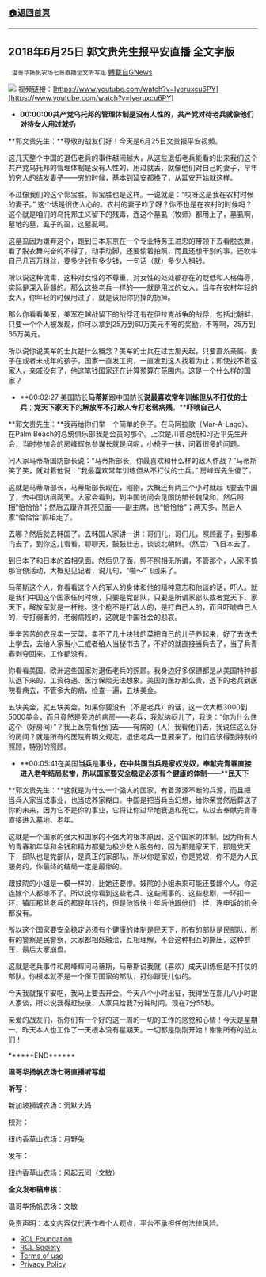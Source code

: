 ###  [:house:返回首頁](https://github.com/ourhimalayas/txt)
---


## 2018年6月25日 郭文贵先生报平安直播 全文字版
` 温哥华扬帆农场七哥直播全文听写组` [轉載自GNews](https://gnews.org/zh-hans/1764015/)

![](https://assets.gnews.org/wp-content/uploads/2021/12/2018-6-26.png)
视频链接：[https://www.youtube.com/watch?v=Iyeruxcu6PY](https://www.youtube.com/watch?v=Iyeruxcu6PY)

- **00:00:00****共产党乌托邦的管理体制是没有人性的****，****共产党****对待老兵就像****他们****对待女人用过就扔**


**郭文贵先生：**尊敬的战友们好！今天是6月25日文贵报平安视频。

这几天整个中国的退伍老兵的事件越闹越大，从这些退伍老兵能看的出来我们这个共产党乌托邦的管理体制是没有人性的，用过就丢，就像他们对自己的妻子，早年的穷人的结发妻子——穷的时候，基本到延安都换了，从延安开始就这样。

不过像我们的这个郭宝胜，郭宝胜也是这样。一说就是：“哎呀这是我在农村时候的妻子。” 这个话是很伤人心的。农村的妻子咋了呀？你不也是在农村的时候吗？这个就是咱们的乌托邦主义留下的残毒，连这个墓虱（牧师）都用上了，墓虱啊，墓地的墓，虱子的虱，这墓虱啊。

这墓虱因为嫌弃这个，跑到日本东京在一个专业特务王进忠的带领下去看脱衣舞，看了脱衣舞兴奋的不得了，动手动脚，还要偷着拍照，而且还想干别的事，还吹牛自己几百万粉丝，要多少钱有多少钱，一句话（就）多少人捐钱。

所以说这种流毒，这种对女性的不尊重、对女性的处处都存在的贬低和人格侮辱，实际是深入骨髓的。那么这些老兵一样的——就是用过的女人，当年在农村年轻的女人，你年轻的时候用过了，就是该把你扔掉的扔掉。

那么你看看美军，美军在越战留下的战俘还有在伊拉克战争的战俘，包括北朝鲜，只要一个个人被发现，你可以拿到25万到60万美元不等的奖励，不等啊，25万到65万美元。

所以说你说美军的士兵是什么概念？美军的士兵在过世那天起，只要直系亲属、妻子在或者未成年的孩子，国家一直发工资，一直发到这人找着为止；即使找不着这家人，亲戚没有了，他这笔钱国家还在计算预算在范围内。这是一个什么样的国家？

- **00:02:27 美国防长****马蒂斯****跟中国防长****说最喜欢常年训练但从不打仗的士兵****；****党天下家天下****的****解放军不打敌人专打老弱病残****，****吓唬自己人**


**郭文贵先生：**我再给你们举一个简单的例子。在马阿拉歌（Mar-A-Lago）、在Palm Beach的总统俱乐部我是会员的那个。上次是川普总统和习近平先生开会，当时参加会的房峰辉总参谋长就是问呢，小椅子一扶，问着很多的问题。

问人家马蒂斯国防部长说：“马蒂斯部长，你最喜欢和什么样的敌人作战？”马蒂斯笑了笑，就对着他说：“我最喜欢常年训练但从不打仗的士兵。” 房峰辉先生傻了。

这就是马蒂斯部长，马蒂斯部长现在，刚刚，大概还有两三个小时就起飞要去中国了，去中国访问两天。大家会看到，到中国访问会见国防部长魏凤和，然后照相“恰恰恰”；然后去跟许其亮见面——副主席，也“恰恰恰”；两天多，然后人家“恰恰恰”照相走了。

去哪？然后就去韩国了。去韩国人家讲一讲：哥们儿，哥们儿，照顾面子，到那串门去了，到你这儿看看，聊聊天，鼓鼓壮志，谈谈北朝鲜。（然后）飞日本去了。

到日本了和日本的首相见面。然后见了面，照不照相无所谓，不管那个，人家不搞那官僚活动，大概见见记者，说几句，“啪～”飞回来了。

马蒂斯这个人，你看看这个人的军人的身体和他的精神意志和他谈的话，吓人。就是我们中国这个国家任何时候，只要是党部队，只要是所谓家部队或者党天下、家天下，解放军就是一杆枪。这个枪不是打敌人的，是打自己人的，而且吓唬自己人的，专打弱者的，老弱病残的，这就是中国社会的悲哀。

辛辛苦苦的农民卖一天菜，卖不了几十块钱的菜把自己的儿子养起来，好了去送去上学去，去给人家当小三或者给人当秘书去了，不好的就直接当兵去了，当了兵青春剥夺回来，工作都没有。

你看看美国、欧洲这些国家对退伍老兵的照顾。我身边好多保镖都是从美国特种部队退下来的，工资待遇、医疗保险无法想象。美国的医疗那么贵，退下的老兵到医院看病去，不管多大的病，检查一遍，五块美金。

五块美金，就五块美金，如果你要没有（不是老兵）的话，这一次大概3000到5000美金，而且竟然是旁边的病房——老兵，我就纳闷儿了，我说：“你为什么住这个（好房间）”？我上医院看他们去——有病的（人）我看他们去，我说住这么好的房间？就是所有的医院有明文规定，退伍老兵一旦要来了，他们应该得到特别的照顾，特别的照顾。

- **00:05:41在美国****当兵****是****事业，****在中共国当兵是家奴党奴，****奉献完青春直接进入****老年结局悲惨，所以****国家要安全稳定必须有个健康的体制****——****民天下**


**郭文贵先生：**这就是为什么一个强大的国家，有着源源不断的兵源，而且把当兵人家当成事业，也当成养家糊口。中国是把当兵当幻想，给你荣誉然后葬送了你的未来，因为它不是你的事业，它将让你过早地衰退和死亡，从过去奉献完青春直接进入墓地、老年。

这就是一个国家的强大和国家的不强大的根本原因，这个国家的体制。因为所有人的青春和年华和金钱和精力都是为极少数人服务的，因为那是家天下，那是党天下，部队也是党部队，是真正的家部队，所以你是家奴，你是党奴，你不是为人民服务的，你最终的结局一定是最惨的。

跟妓院的小姐是一模一样的，比她还要惨。妓院的小姐未来可能还要嫁个人，你这连嫁个人都嫁不了。所以说你看到这些老兵、这些闹事的、这些悲剧，一环扣一环，镇压那些老兵的都是年轻的，但是他很快十年后他跟他们一样，连申诉的机会都没有。

所以这个国家要安全稳定必须有个健康的体制是民天下，所有的部队是民部队，所有的警察是民警察，大家都相处融洽，互相理解，不会这种相互的撕压，这种群压，最后大家崩盘。

这就是老兵事件和房峰辉问马蒂斯，马蒂斯说我就（喜欢）成天训练但是不打仗的部队。你根本就不是一个保卫国家的部队，打你跟玩儿似的。

今天我就报平安吧，我马上要去开会。今天八个小时出征，我得坐在那儿八小时跟人家谈，所以说我得赶快录，人家只给我7分钟时间，现在7分55秒。

亲爱的战友们，祝你们有一个好的这一周的一切的工作的感觉和心情！今天是星期一，昨天本人也工作了一天根本没有星期天。一切都是刚刚开始！谢谢所有的战友们！

\*\*\*\*\*\*END\*\*\*\*\*\*

**温哥华扬帆农场七哥直播听写组**

**听写**：

新加坡狮城农场：沉默大妈

校对：

纽约香草山农场：月野兔

发布：

纽约香草山农场：风起云间（文敏）

**全文发布稿审核**：

温哥华扬帆农场：文敏

 

免责声明：本文内容仅代表作者个人观点，平台不承担任何法律风险。

- [ROL Foundation](https://rolfoundation.org/)
- [ROL Society](https://rolsociety.org/)
- [Terms of use](https://gnews.org/terms-of-use-3/)
- [Privacy Policy](https://gnews.org/privacy-policy/)
